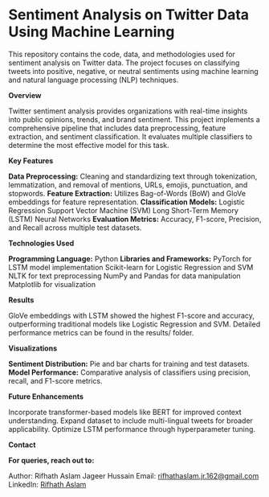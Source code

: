 # Sentiment Analysis on Twitter Data Using Machine Learning

This repository contains the code, data, and methodologies used for sentiment analysis on Twitter data. The project focuses on classifying tweets into positive, negative, or neutral sentiments using machine learning and natural language processing (NLP) techniques.

**Overview**

Twitter sentiment analysis provides organizations with real-time insights into public opinions, trends, and brand sentiment. This project implements a comprehensive pipeline that includes data preprocessing, feature extraction, and sentiment classification. It evaluates multiple classifiers to determine the most effective model for this task.

**Key Features**

**Data Preprocessing:** Cleaning and standardizing text through tokenization, lemmatization, and removal of mentions, URLs, emojis, punctuation, and stopwords.
**Feature Extraction:** Utilizes Bag-of-Words (BoW) and GloVe embeddings for feature representation.
**Classification Models:** 
Logistic Regression
Support Vector Machine (SVM)
Long Short-Term Memory (LSTM) Neural Networks
**Evaluation Metrics:** Accuracy, F1-score, Precision, and Recall across multiple test datasets.

**Technologies Used**

**Programming Language:** Python
**Libraries and Frameworks:**
PyTorch for LSTM model implementation
Scikit-learn for Logistic Regression and SVM
NLTK for text preprocessing
NumPy and Pandas for data manipulation
Matplotlib for visualization

**Results**

GloVe embeddings with LSTM showed the highest F1-score and accuracy, outperforming traditional models like Logistic Regression and SVM.
Detailed performance metrics can be found in the results/ folder.

**Visualizations**

**Sentiment Distribution:** Pie and bar charts for training and test datasets.
**Model Performance:** Comparative analysis of classifiers using precision, recall, and F1-score metrics.

**Future Enhancements**

Incorporate transformer-based models like BERT for improved context understanding.
Expand dataset to include multi-lingual tweets for broader applicability.
Optimize LSTM performance through hyperparameter tuning.

**Contact**

**For queries, reach out to:**

Author: Rifhath Aslam Jageer Hussain
Email: rifhathaslam.jr.162@gmail.com
LinkedIn: [Rifhath Aslam](https://www.linkedin.com/in/rifhath-aslam-j-791a6a21b/)
